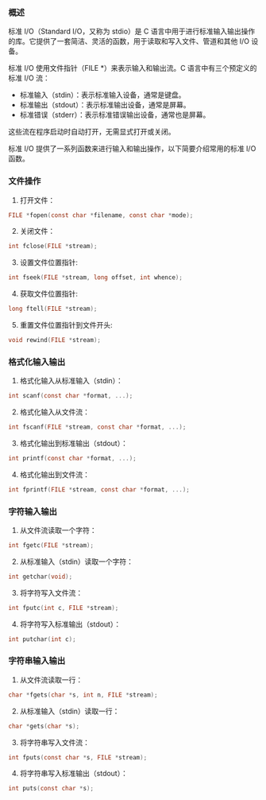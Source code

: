 ### 概述

标准 I/O（Standard I/O，又称为 stdio）是 C 语言中用于进行标准输入输出操作的库。它提供了一套简洁、灵活的函数，用于读取和写入文件、管道和其他 I/O 设备。

标准 I/O 使用文件指针（FILE *）来表示输入和输出流。C 语言中有三个预定义的标准 I/O 流：
- 标准输入（stdin）：表示标准输入设备，通常是键盘。
- 标准输出（stdout）：表示标准输出设备，通常是屏幕。
- 标准错误（stderr）：表示标准错误输出设备，通常也是屏幕。

这些流在程序启动时自动打开，无需显式打开或关闭。

标准 I/O 提供了一系列函数来进行输入和输出操作，以下简要介绍常用的标准 I/O 函数。



### 文件操作

1. 打开文件：
```c
FILE *fopen(const char *filename, const char *mode);
```

2. 关闭文件：
```c
int fclose(FILE *stream);
```

3. 设置文件位置指针:
```c
int fseek(FILE *stream, long offset, int whence);
```

4. 获取文件位置指针:
```c
long ftell(FILE *stream);
```

5. 重置文件位置指针到文件开头:
```c
void rewind(FILE *stream);
```



### 格式化输入输出

1. 格式化输入从标准输入（stdin）：
```c
int scanf(const char *format, ...);
```

2. 格式化输入从文件流：
```c
int fscanf(FILE *stream, const char *format, ...);
```

3. 格式化输出到标准输出（stdout）：
```c
int printf(const char *format, ...);
```

4. 格式化输出到文件流：
```c
int fprintf(FILE *stream, const char *format, ...);
```



### 字符输入输出

1. 从文件流读取一个字符：
```c
int fgetc(FILE *stream);
```

2. 从标准输入（stdin）读取一个字符：
```c
int getchar(void);
```

3. 将字符写入文件流：
```c
int fputc(int c, FILE *stream);
```

4. 将字符写入标准输出（stdout）：
```c
int putchar(int c);
```



### 字符串输入输出

1. 从文件流读取一行：
```c
char *fgets(char *s, int n, FILE *stream);
```

2. 从标准输入（stdin）读取一行：
```c
char *gets(char *s);
```

3. 将字符串写入文件流：
```c
int fputs(const char *s, FILE *stream);
```

4. 将字符串写入标准输出（stdout）：
```c
int puts(const char *s);
```